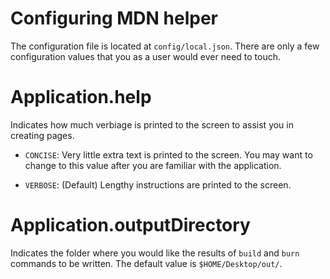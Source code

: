 # Configuring MDN helper

The configuration file is located at `config/local.json`. There are only a few configuration values that you as a user would ever need to touch.

# Application.help

Indicates how much verbiage is printed to the screen to assist you in creating pages.

* `CONCISE`: Very little extra text is printed to the screen. You may want to change to this value after you are familiar with the application.

* `VERBOSE`: (Default) Lengthy instructions are printed to the screen.

# Application.outputDirectory

Indicates the folder where you would like the results of `build` and `burn` commands to be written. The default value is `$HOME/Desktop/out/`.

